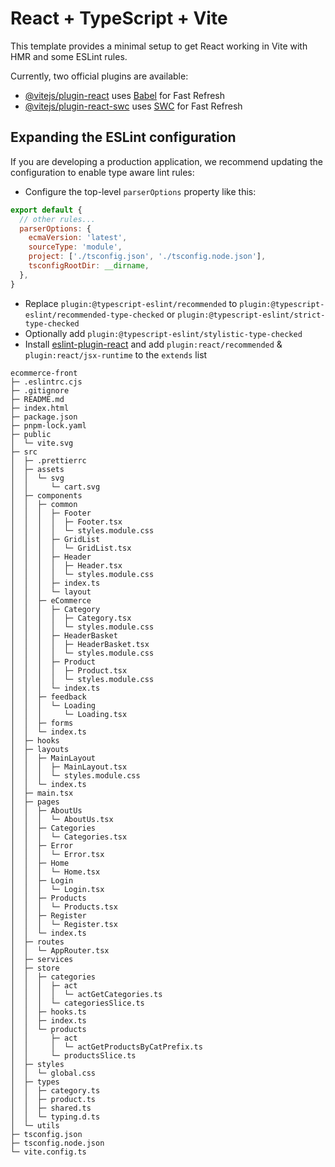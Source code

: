 # React + TypeScript + Vite

This template provides a minimal setup to get React working in Vite with HMR and some ESLint rules.

Currently, two official plugins are available:

- [@vitejs/plugin-react](https://github.com/vitejs/vite-plugin-react/blob/main/packages/plugin-react/README.md) uses [Babel](https://babeljs.io/) for Fast Refresh
- [@vitejs/plugin-react-swc](https://github.com/vitejs/vite-plugin-react-swc) uses [SWC](https://swc.rs/) for Fast Refresh

## Expanding the ESLint configuration

If you are developing a production application, we recommend updating the configuration to enable type aware lint rules:

- Configure the top-level `parserOptions` property like this:

```js
export default {
  // other rules...
  parserOptions: {
    ecmaVersion: 'latest',
    sourceType: 'module',
    project: ['./tsconfig.json', './tsconfig.node.json'],
    tsconfigRootDir: __dirname,
  },
}
```

- Replace `plugin:@typescript-eslint/recommended` to `plugin:@typescript-eslint/recommended-type-checked` or `plugin:@typescript-eslint/strict-type-checked`
- Optionally add `plugin:@typescript-eslint/stylistic-type-checked`
- Install [eslint-plugin-react](https://github.com/jsx-eslint/eslint-plugin-react) and add `plugin:react/recommended` & `plugin:react/jsx-runtime` to the `extends` list

```
ecommerce-front
├─ .eslintrc.cjs
├─ .gitignore
├─ README.md
├─ index.html
├─ package.json
├─ pnpm-lock.yaml
├─ public
│  └─ vite.svg
├─ src
│  ├─ .prettierrc
│  ├─ assets
│  │  └─ svg
│  │     └─ cart.svg
│  ├─ components
│  │  ├─ common
│  │  │  ├─ Footer
│  │  │  │  ├─ Footer.tsx
│  │  │  │  └─ styles.module.css
│  │  │  ├─ GridList
│  │  │  │  └─ GridList.tsx
│  │  │  ├─ Header
│  │  │  │  ├─ Header.tsx
│  │  │  │  └─ styles.module.css
│  │  │  ├─ index.ts
│  │  │  └─ layout
│  │  ├─ eCommerce
│  │  │  ├─ Category
│  │  │  │  ├─ Category.tsx
│  │  │  │  └─ styles.module.css
│  │  │  ├─ HeaderBasket
│  │  │  │  ├─ HeaderBasket.tsx
│  │  │  │  └─ styles.module.css
│  │  │  ├─ Product
│  │  │  │  ├─ Product.tsx
│  │  │  │  └─ styles.module.css
│  │  │  └─ index.ts
│  │  ├─ feedback
│  │  │  └─ Loading
│  │  │     └─ Loading.tsx
│  │  ├─ forms
│  │  └─ index.ts
│  ├─ hooks
│  ├─ layouts
│  │  ├─ MainLayout
│  │  │  ├─ MainLayout.tsx
│  │  │  └─ styles.module.css
│  │  └─ index.ts
│  ├─ main.tsx
│  ├─ pages
│  │  ├─ AboutUs
│  │  │  └─ AboutUs.tsx
│  │  ├─ Categories
│  │  │  └─ Categories.tsx
│  │  ├─ Error
│  │  │  └─ Error.tsx
│  │  ├─ Home
│  │  │  └─ Home.tsx
│  │  ├─ Login
│  │  │  └─ Login.tsx
│  │  ├─ Products
│  │  │  └─ Products.tsx
│  │  ├─ Register
│  │  │  └─ Register.tsx
│  │  └─ index.ts
│  ├─ routes
│  │  └─ AppRouter.tsx
│  ├─ services
│  ├─ store
│  │  ├─ categories
│  │  │  ├─ act
│  │  │  │  └─ actGetCategories.ts
│  │  │  └─ categoriesSlice.ts
│  │  ├─ hooks.ts
│  │  ├─ index.ts
│  │  └─ products
│  │     ├─ act
│  │     │  └─ actGetProductsByCatPrefix.ts
│  │     └─ productsSlice.ts
│  ├─ styles
│  │  └─ global.css
│  ├─ types
│  │  ├─ category.ts
│  │  ├─ product.ts
│  │  ├─ shared.ts
│  │  └─ typing.d.ts
│  └─ utils
├─ tsconfig.json
├─ tsconfig.node.json
└─ vite.config.ts

```